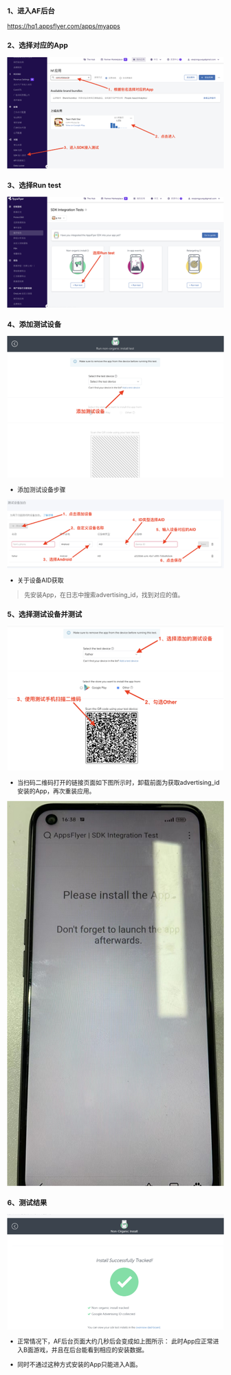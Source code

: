 ### 1、进入AF后台
[https://hq1.appsflyer.com/apps/myapps ]( )

### 2、选择对应的App


![截屏2023-04-18 16.04.12.png](../_resources/截屏2023-04-18%2016.04.12.png)

### 3、选择Run test


![截屏2023-04-18 16.18.52.png](../_resources/截屏2023-04-18%2016.18.52.png)

### 4、添加测试设备


![截屏2023-04-18 16.21.36.png](../_resources/截屏2023-04-18%2016.21.36.png)

* 添加测试设备步骤

![截屏2023-04-18 16.26.16.png](../_resources/截屏2023-04-18%2016.26.16.png)

* 关于设备AID获取

> 先安装App，在日志中搜索advertising_id，找到对应的值。
### 5、选择测试设备并测试



![截屏2023-04-18 16.34.16.png](../_resources/截屏2023-04-18%2016.34.16.png)

* 当扫码二维码打开的链接页面如下图所示时，卸载前面为获取advertising_id安装的App，再次重装应用。

![111681807089_.pic.jpg](../_resources/111681807089_.pic.jpg)

### 6、测试结果

![截屏2023-04-18 16.46.02.png](../_resources/截屏2023-04-18%2016.46.02.png)

* 正常情况下，AF后台页面大约几秒后会变成如上图所示：
此时App应正常进入B面游戏，并且在后台能看到相应的安装数据。

* 同时不通过这种方式安装的App只能进入A面。